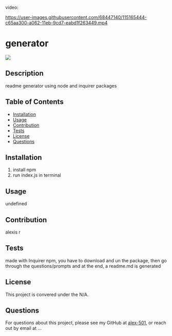 
video: 

https://user-images.githubusercontent.com/68447140/115165444-c65aa300-a062-11eb-9cd7-eabd1f263449.mp4




# generator
![](https://img.shields.io/badge/license-N/A-blue?style=flat-square)
## Description
readme generator using node and inquirer packages
## Table of Contents
* [Installation](#installation)
* [Usage](#usage)
* [Contribution](#contribution)
* [Tests](#tests)
* [License](#license)
* [Questions](#questions)

## Installation
1. install npm
2. run index.js in terminal

## Usage
undefined

## Contribution
alexis r

## Tests
made with Inquirer npm, you have to download and un the package, then go through the questions/prompts and at the end, a readme.md is generated

## License
This project is convered under the N/A.

## Questions
For questions about this project, please see my GitHub at [alex-501](https://github.com/alex-501), or reach out by email at ...
